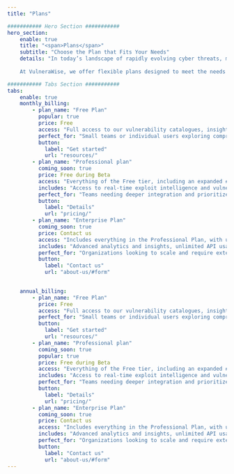 ```yaml
---
title: "Plans"

########### Hero Section ###########
hero_section:
    enable: true
    title: "<span>Plans</span>"
    subtitle: "Choose the Plan that Fits Your Needs"
    details: "In today’s landscape of rapidly evolving cyber threats, managing vulnerabilities is more challenging than ever. Traditional methods often overwhelm security teams with noise, lacking the precision and transparency needed to take decisive action. VulneraWise changes that by combining real-time exploit intelligence with tailored vulnerability prioritization, empowering security teams to focus on what matters most—actively exploited vulnerabilities that pose the greatest risk to their unique environment. <br>
    
    At VulneraWise, we offer flexible plans designed to meet the needs of organizations of all sizes. Whether you’re exploring comprehensive vulnerability insights for the first time or require a fully customizable, enterprise-level solution, our subscriptions ensure you stay secure with efficiency, confidence, and clarity."

########### Tabs Section ###########
tabs:
    enable: true
    monthly_billing:
        - plan_name: "Free Plan"
          popular: true
          price: Free
          access: "Full access to our vulnerability catalogues, insights, and usage of the API with a limited number of API calls."
          perfect_for: "Small teams or individual users exploring comprehensive vulnerability insights and basic API functionality."
          button: 
            label: "Get started"
            url: "resources/"
        - plan_name: "Professional plan"
          coming_soon: true
          price: Free during Beta
          access: "Everything of the Free tier, including an expanded # of API calls and the use of our decision tree for prioritized threat intelligence."
          includes: "Access to real-time exploit intelligence and vulnerability prioritization with up to 200.000 API calls per month"
          perfect_for: "Teams needing deeper integration and prioritized guidance on vulnerabilities most relevant to their business."
          button: 
            label: "Details"
            url: "pricing/"
        - plan_name: "Enterprise Plan"
          coming_soon: true
          price: Contact us
          access: "Includes everything in the Professional Plan, with unlimited API calls, customizable decision trees, and the option to host VulneraWise within your IT environment."
          includes: "Advanced analytics and insights, unlimited API usage, and access to customizable decision trees to create context specific algorithms for your business."
          perfect_for: "Organizations looking to scale and require extensive integration with their existing systems."
          button: 
            label: "Contact us"
            url: "about-us/#form"
       

    annual_billing:
        - plan_name: "Free Plan"
          price: Free
          access: "Full access to our vulnerability catalogues, insights, and usage of the API with a limited number of API calls."
          perfect_for: "Small teams or individual users exploring comprehensive vulnerability insights and basic API functionality."
          button: 
            label: "Get started"
            url: "resources/"
        - plan_name: "Professional plan"
          coming_soon: true
          popular: true
          price: Free during Beta
          access: "Everything of the Free tier, including an expanded # of API calls and the use of our decision tree for prioritized threat intelligence."
          includes: "Access to real-time exploit intelligence and vulnerability prioritization with up to 200.000 API calls per month"
          perfect_for: "Teams needing deeper integration and prioritized guidance on vulnerabilities most relevant to their business."
          button: 
            label: "Details"
            url: "pricing/"
        - plan_name: "Enterprise Plan"
          coming_soon: true
          price: Contact us
          access: "Includes everything in the Professional Plan, with unlimited API calls, customizable decision trees, and the option to host VulneraWise within your IT environment."
          includes: "Advanced analytics and insights, unlimited API usage, and access to customizable decision trees to create context specific algorithms for your business."
          perfect_for: "Organizations looking to scale and require extensive integration with their existing systems."
          button: 
            label: "Contact us"
            url: "about-us/#form"
---
```

